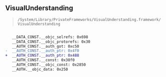 ## VisualUnderstanding

> `/System/Library/PrivateFrameworks/VisualUnderstanding.framework/VisualUnderstanding`

```diff

   __DATA_CONST.__objc_selrefs: 0x698
   __DATA_CONST.__objc_protorefs: 0x30
   __AUTH_CONST.__auth_got: 0xc50
-  __AUTH_CONST.__auth_ptr: 0x4f0
+  __AUTH_CONST.__auth_ptr: 0x488
   __AUTH_CONST.__const: 0x38f0
   __AUTH_CONST.__objc_const: 0x2850
   __AUTH.__objc_data: 0x250

```

